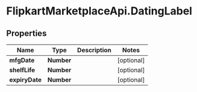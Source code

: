 # FlipkartMarketplaceApi.DatingLabel

## Properties
Name | Type | Description | Notes
------------ | ------------- | ------------- | -------------
**mfgDate** | **Number** |  | [optional] 
**shelfLife** | **Number** |  | [optional] 
**expiryDate** | **Number** |  | [optional] 
